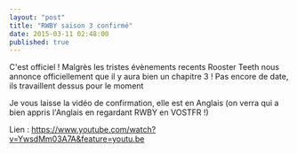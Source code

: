 ```yaml
---
layout: "post"
title: "RWBY saison 3 confirmé"
date: 2015-03-11 02:48:00
published: true
---
```

C'est officiel ! Malgrès les tristes évènements recents Rooster Teeth nous annonce officiellement que il y aura bien un chapitre 3 ! Pas encore de date, ils travaillent dessus pour le moment

Je vous laisse la vidéo de confirmation, elle est en Anglais (on verra qui a bien appris l'Anglais en regardant RWBY en VOSTFR !)

Lien : <https://www.youtube.com/watch?v=YwsdMm03A7A&feature=youtu.be>
